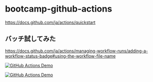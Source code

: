 # bootcamp-github-actions
https://docs.github.com/ja/actions/quickstart

## バッチ試してみた
https://docs.github.com/ja/actions/managing-workflow-runs/adding-a-workflow-status-badge#using-the-workflow-file-name

[![GitHub Actions Demo](https://github.com/NakanishiTetsuhiro/bootcamp-github-actions/actions/workflows/main.yml/badge.svg?branch=main)](https://github.com/NakanishiTetsuhiro/bootcamp-github-actions/actions/workflows/main.yml)

[![GitHub Actions Demo](https://github.com/NakanishiTetsuhiro/bootcamp-github-actions/actions/workflows/github-actions-demo.yml/badge.svg)](https://github.com/NakanishiTetsuhiro/bootcamp-github-actions/actions/workflows/github-actions-demo.yml)